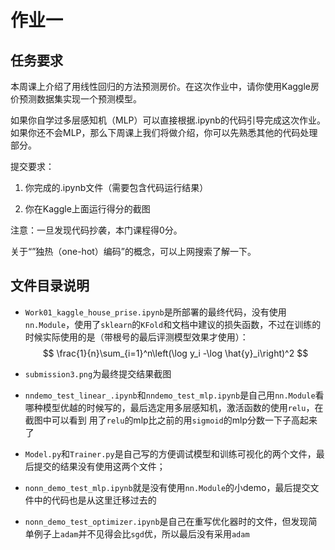 # 作业一

## 任务要求

本周课上介绍了用线性回归的方法预测房价。在这次作业中，请你使用Kaggle房价预测数据集实现一个预测模型。

如果你自学过多层感知机（MLP）可以直接根据.ipynb的代码引导完成这次作业。如果你还不会MLP，那么下周课上我们将做介绍，你可以先熟悉其他的代码处理部分。

提交要求：

1. 你完成的.ipynb文件（需要包含代码运行结果）

2. 你在Kaggle上面运行得分的截图

注意：一旦发现代码抄袭，本门课程得0分。

关于“”独热（one-hot）编码”的概念，可以上网搜索了解一下。

## 文件目录说明

- `Work01_kaggle_house_prise.ipynb`是所部署的最终代码，没有使用`nn.Module`，使用了`sklearn`的`KFold`和文档中建议的损失函数，不过在训练的时候实际使用的是（带根号的最后评测模型效果才使用）：
  $$
  \frac{1}{n}\sum_{i=1}^n\left(\log y_i -\log \hat{y}_i\right)^2
  $$

- `submission3.png`为最终提交结果截图

- `nndemo_test_linear_.ipynb`和`nndemo_test_mlp.ipynb`是自己用`nn.Module`看哪种模型优越的时候写的，最后选定用多层感知机，激活函数的使用`relu`，在截图中可以看到 用了`relu`的mlp比之前的用`sigmoid`的mlp分数一下子高起来了

- `Model.py`和`Trainer.py`是自己写的方便调试模型和训练可视化的两个文件，最后提交的结果没有使用这两个文件；

- `nonn_demo_test_mlp.ipynb`就是没有使用`nn.Module`的小demo，最后提交文件中的代码也是从这里迁移过去的

- `nonn_demo_test_optimizer.ipynb`是自己在重写优化器时的文件，但发现简单例子上`adam`并不见得会比`sgd`优，所以最后没有采用`adam`